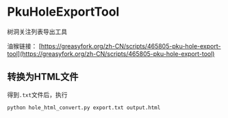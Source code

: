 # PkuHoleExportTool
树洞关注列表导出工具

油猴链接： [https://greasyfork.org/zh-CN/scripts/465805-pku-hole-export-tool](https://greasyfork.org/zh-CN/scripts/465805-pku-hole-export-tool)

## 转换为HTML文件
得到`.txt`文件后，执行
```bash
python hole_html_convert.py export.txt output.html
```
